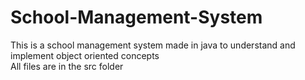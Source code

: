 # School-Management-System
This is a school management system made in java to understand and implement object oriented concepts </br>
All files are in the src folder
